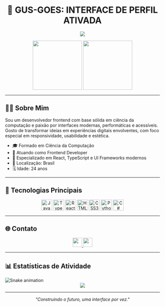 
<h1 align="center">🚀 GUS-GOES: INTERFACE DE PERFIL ATIVADA</h1>

<p align="center">
  <img src="https://readme-typing-svg.herokuapp.com?font=Orbitron&size=24&color=FF3C3C&center=true&vCenter=true&width=700&height=45&lines=Frontend+Developer;CI%C3%AAncia+da+Computa%C3%A7%C3%A3o;Foco+em+UI/UX+e+Performance" />
</p>

<div align="center">
  <img src="https://github-readme-stats.vercel.app/api?username=Gus-goes&show_icons=true&include_all_commits=true&count_private=true&theme=dracula&hide_border=false" height="160" />
  <img src="https://github-readme-stats.vercel.app/api/top-langs?username=Gus-goes&layout=compact&langs_count=6&theme=dracula&hide_border=false" height="160" />
</div>

---

## 👨‍🚀 Sobre Mim

Sou um desenvolvedor frontend com base sólida em ciência da computação e paixão por interfaces modernas, performáticas e acessíveis. Gosto de transformar ideias em experiências digitais envolventes, com foco especial em responsividade, usabilidade e estética.

- 🎓 Formado em Ciência da Computação
- 💼 Atuando como Frontend Developer
- 🧠 Especializado em React, TypeScript e UI Frameworks modernos
- 📍 Localização: Brasil
- 🗓️ Idade: 24 anos

---

## 🧰 Tecnologias Principais

<div align="center">
  <img src="https://cdn.jsdelivr.net/gh/devicons/devicon/icons/javascript/javascript-original.svg" height="35" title="JavaScript"/>
  <img src="https://cdn.jsdelivr.net/gh/devicons/devicon/icons/typescript/typescript-original.svg" height="35" title="TypeScript"/>
  <img src="https://cdn.jsdelivr.net/gh/devicons/devicon/icons/react/react-original.svg" height="35" title="React"/>
  <img src="https://cdn.jsdelivr.net/gh/devicons/devicon/icons/html5/html5-original.svg" height="35" title="HTML5"/>
  <img src="https://cdn.jsdelivr.net/gh/devicons/devicon/icons/css3/css3-original.svg" height="35" title="CSS3"/>
  <img src="https://cdn.jsdelivr.net/gh/devicons/devicon/icons/python/python-original.svg" height="35" title="Python"/>
  <img src="https://cdn.jsdelivr.net/gh/devicons/devicon/icons/csharp/csharp-original.svg" height="35" title="C#"/>
</div>

---

## 🌐 Contato

<div align="center">
  <a href="mailto:gustavorafael2001@gmail.com">
    <img src="https://img.shields.io/static/v1?message=Gmail&logo=gmail&label=&color=D14836&logoColor=white&style=for-the-badge" height="30"/>
  </a>
  <a href="https://www.linkedin.com/in/gus-goes" target="_blank">
    <img src="https://img.shields.io/static/v1?message=LinkedIn&logo=linkedin&label=&color=0077B5&logoColor=white&style=for-the-badge" height="30"/>
  </a>
</div>

---

## 📊 Estatísticas de Atividade

<img src="https://raw.githubusercontent.com/Gus-goes/Gus-goes/output/snake.svg" alt="Snake animation" />

<div align="center">
  <img src="https://profile-counter.glitch.me/Gus-goes/count.svg?" />
</div>

---

<p align="center">
  <em>"Construindo o futuro, uma interface por vez."</em>
</p>
